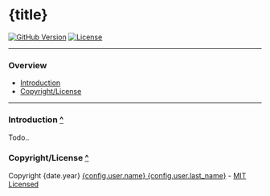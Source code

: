 <a name="top"></a>{title}
======================

[![GitHub Version](https://img.shields.io/github/tag/{owner}/{repository}.svg?style=flat-square&label=version)](http://badge.fury.io/gh/{owner}%2F{repository})
[![License](http://img.shields.io/badge/license-MIT-ff69b4.svg?style=flat-square)]({config.license.url})
  
-----------
  
### Overview

- [Introduction](#introduction)
- [Copyright/License](#copyright-license)
  
-----------
  
<a name="introduction"></a>
### Introduction [^](#top)
Todo..
  
<a name="copyright-license"></a>
### Copyright/License [^](#top)
Copyright {date.year} [{config.user.name} {config.user.last_name}](https://github.com/{config.github.username}) - [MIT Licensed]({config.license.url})
